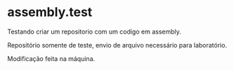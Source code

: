 # assembly.test
Testando criar um repositorio com um codigo em assembly.

Repositório somente de teste, envio de arquivo necessário para laboratório.

Modificação feita na máquina. 